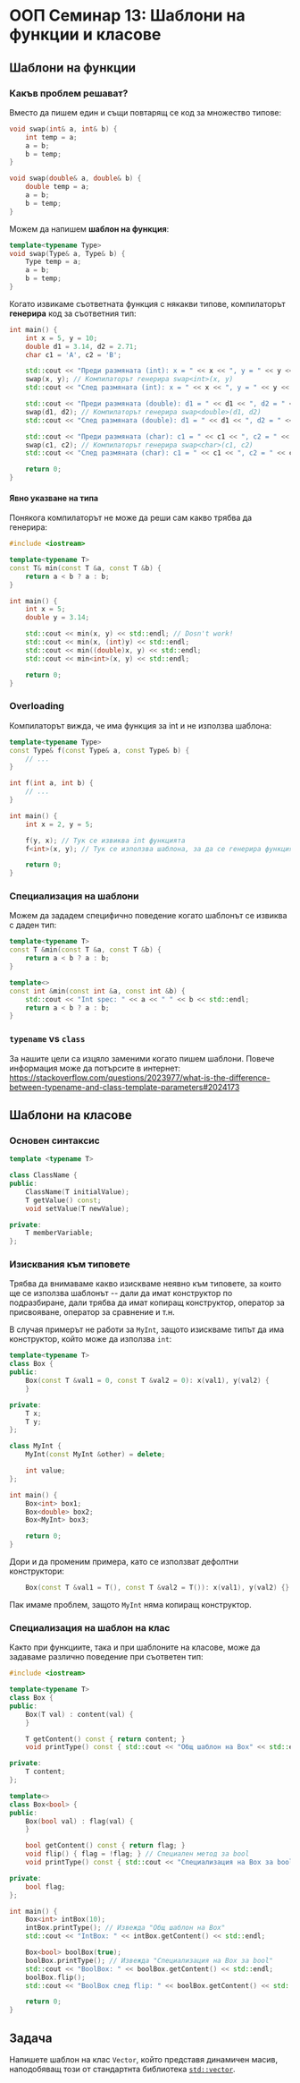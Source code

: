 # ООП Семинар 13: Шаблони на функции и класове

## Шаблони на функции

### Какъв проблем решават?

Вместо да пишем един и същи повтарящ се код за множество типове:

```cpp
void swap(int& a, int& b) {
    int temp = a;
    a = b;
    b = temp;
}

void swap(double& a, double& b) {
    double temp = a;
    a = b;
    b = temp;
}
```

Можем да напишем **шаблон на функция**:

```cpp
template<typename Type>
void swap(Type& a, Type& b) {
    Type temp = a;
    a = b;
    b = temp;
}
```

Когато извикаме съответната функция с някакви типове, компилаторът **генерира** код за съответния тип:

```cpp
int main() {
    int x = 5, y = 10;
    double d1 = 3.14, d2 = 2.71;
    char c1 = 'A', c2 = 'B';

    std::cout << "Преди размяната (int): x = " << x << ", y = " << y << std::endl;
    swap(x, y); // Компилаторът генерира swap<int>(x, y)
    std::cout << "След размяната (int): x = " << x << ", y = " << y << std::endl;

    std::cout << "Преди размяната (double): d1 = " << d1 << ", d2 = " << d2 << std::endl;
    swap(d1, d2); // Компилаторът генерира swap<double>(d1, d2)
    std::cout << "След размяната (double): d1 = " << d1 << ", d2 = " << d2 << std::endl;

    std::cout << "Преди размяната (char): c1 = " << c1 << ", c2 = " << c2 << std::endl;
    swap(c1, c2); // Компилаторът генерира swap<char>(c1, c2)
    std::cout << "След размяната (char): c1 = " << c1 << ", c2 = " << c2 << std::endl;

    return 0;
}
```

#### Явно указване на типа

Понякога компилаторът не може да реши сам какво трябва да генерира:

```cpp
#include <iostream>

template<typename T>
const T& min(const T &a, const T &b) {
    return a < b ? a : b;
}

int main() {
    int x = 5;
    double y = 3.14;

    std::cout << min(x, y) << std::endl; // Dosn't work!
    std::cout << min(x, (int)y) << std::endl;
    std::cout << min((double)x, y) << std::endl;
    std::cout << min<int>(x, y) << std::endl;

    return 0;
}
```

### Overloading

Компилаторът вижда, че има функция за int и не използва шаблона:

```cpp
template<typename Type>
const Type& f(const Type& a, const Type& b) {
    // ...
}

int f(int a, int b) {
    // ...
}

int main() {
    int x = 2, y = 5;

    f(y, x); // Тук се извиква int функцията
    f<int>(x, y); // Тук се използва шаблона, за да се генерира функция

    return 0;
}
```

### Специализация на шаблони

Можем да зададем специфично поведение когато шаблонът се извиква с даден тип:

```cpp
template<typename T>
const T &min(const T &a, const T &b) {
    return a < b ? a : b;
}

template<>
const int &min(const int &a, const int &b) {
    std::cout << "Int spec: " << a << " " << b << std::endl;
    return a < b ? a : b;
}
```

### `typename` vs `class`

За нашите цели са изцяло заменими когато пишем шаблони. Повече информация може да потърсите в интернет: <https://stackoverflow.com/questions/2023977/what-is-the-difference-between-typename-and-class-template-parameters#2024173>

## Шаблони на класове

### Основен синтаксис

```cpp
template <typename T>

class ClassName {
public:
    ClassName(T initialValue);
    T getValue() const;
    void setValue(T newValue);

private:
    T memberVariable;
};
```

### Изисквания към типовете

Трябва да внимаваме какво изискваме неявно към типовете, за които ще се използва шаблонът -- дали да имат конструктор по подразбиране,
дали трябва да имат копиращ конструктор, оператор за присвояване, оператор за сравнение и т.н.

В случая примерът не работи за `MyInt`, защото изискваме типът да има конструктор, който може да използва `int`:

```cpp
template<typename T>
class Box {
public:
    Box(const T &val1 = 0, const T &val2 = 0): x(val1), y(val2) {
    }

private:
    T x;
    T y;
};

class MyInt {
    MyInt(const MyInt &other) = delete;

    int value;
};

int main() {
    Box<int> box1;
    Box<double> box2;
    Box<MyInt> box3;

    return 0;
}
```

Дори и да променим примера, като се използват дефолтни конструктори:

```cpp
    Box(const T &val1 = T(), const T &val2 = T()): x(val1), y(val2) {}
```

Пак имаме проблем, защото `MyInt` няма копиращ конструктор.

### Специализация на шаблон на клас

Както при функциите, така и при шаблоните на класове, може да задаваме различно поведение при съответен тип:

```cpp
#include <iostream>

template<typename T>
class Box {
public:
    Box(T val) : content(val) {
    }

    T getContent() const { return content; }
    void printType() const { std::cout << "Общ шаблон на Box" << std::endl; }

private:
    T content;
};

template<>
class Box<bool> {
public:
    Box(bool val) : flag(val) {
    }

    bool getContent() const { return flag; }
    void flip() { flag = !flag; } // Специален метод за bool
    void printType() const { std::cout << "Специализация на Box за bool" << std::endl; }

private:
    bool flag;
};

int main() {
    Box<int> intBox(10);
    intBox.printType(); // Извежда "Общ шаблон на Box"
    std::cout << "IntBox: " << intBox.getContent() << std::endl;

    Box<bool> boolBox(true);
    boolBox.printType(); // Извежда "Специализация на Box за bool"
    std::cout << "BoolBox: " << boolBox.getContent() << std::endl;
    boolBox.flip();
    std::cout << "BoolBox след flip: " << boolBox.getContent() << std::endl;

    return 0;
}
```

## Задача

Напишете шаблон на клас `Vector`, който представя динамичен масив, наподобяващ този от стандартнта библиотека [`std::vector`](https://en.cppreference.com/w/cpp/container/vector).
